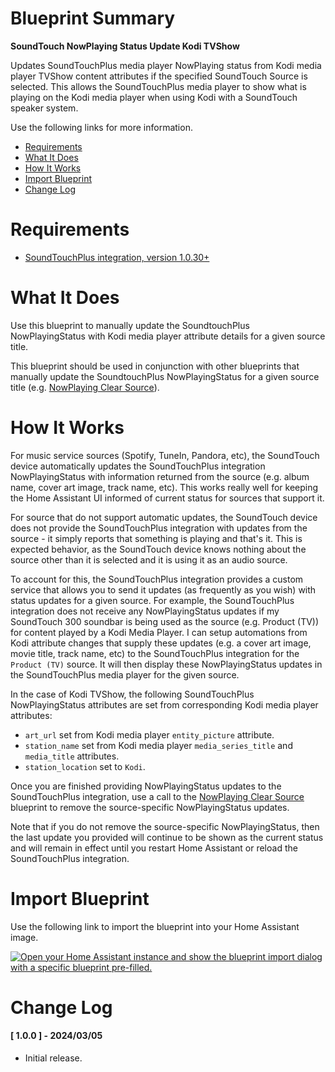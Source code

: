 # Blueprint Summary

__SoundTouch NowPlaying Status Update Kodi TVShow__

Updates SoundTouchPlus media player NowPlaying status from Kodi media player TVShow content attributes if the specified SoundTouch Source is selected.  This allows the SoundTouchPlus media player to show what is playing on the Kodi media player when using Kodi with a SoundTouch speaker system.

Use the following links for more information.
* [Requirements](#requirements)
* [What It Does](#what-does-it-do)
* [How It Works](#how-it-works)
* [Import Blueprint](#import-blueprint)
* [Change Log](#change-log)


# Requirements
* [SoundTouchPlus integration, version 1.0.30+](https://github.com/thlucas1/homeassistantcomponent_soundtouchplus/wiki)


# What It Does

Use this blueprint to manually update the SoundtouchPlus NowPlayingStatus with Kodi media player attribute details for a given source title.  

This blueprint should be used in conjunction with other blueprints that manually update the SoundtouchPlus NowPlayingStatus for a given source title (e.g. [NowPlaying Clear Source](./nowplaying_clear_source.md)). 


# How It Works

For music service sources (Spotify, TuneIn, Pandora, etc), the SoundTouch device automatically updates the SoundTouchPlus integration NowPlayingStatus with information returned from the source (e.g. album name, cover art image, track name, etc).  This works really well for keeping the Home Assistant UI informed of current status for sources that support it.

For source that do not support automatic updates, the SoundTouch device does not provide the SoundTouchPlus integration with updates from the source - it simply reports that something is playing and that's it.  This is expected behavior, as the SoundTouch device knows nothing about the source other than it is selected and it is using it as an audio source.

To account for this, the SoundTouchPlus integration provides a custom service that allows you to send it updates (as frequently as you wish) with status updates for a given source.  For example, the SoundTouchPlus integration does not receive any NowPlayingStatus updates if my SoundTouch 300 soundbar is being used as the source (e.g. Product (TV)) for content played by a Kodi Media Player.  I can setup automations from Kodi attribute changes that supply these updates (e.g. a cover art image, movie title, track name, etc) to the SoundTouchPlus integration for the `Product (TV)` source.  It will then display these NowPlayingStatus updates in the SoundTouchPlus media player for the given source.

In the case of Kodi TVShow, the following SoundTouchPlus NowPlayingStatus attributes are set from corresponding Kodi media player attributes:
- `art_url` set from Kodi media player `entity_picture` attribute.
- `station_name` set from Kodi media player `media_series_title` and `media_title` attributes.
- `station_location` set to `Kodi`.

Once you are finished providing NowPlayingStatus updates to the SoundTouchPlus integration, use a call to the [NowPlaying Clear Source](./nowplaying_clear_source.md) blueprint to remove the source-specific NowPlayingStatus updates.  

Note that if you do not remove the source-specific NowPlayingStatus, then the last update you provided will continue to be shown as the current status and will remain in effect until you restart Home Assistant or reload the SoundTouchPlus integration.


# Import Blueprint

Use the following link to import the blueprint into your Home Assistant image.

<a href="https://my.home-assistant.io/redirect/blueprint_import/?blueprint_url=https%3A%2F%2Fgithub.com%2Fthlucas1%2Fhomeassistant_blueprints%2Fblob%2Fmaster%2Fsoundtouchplus%2Fnowplaying_update_kodi_tvshow.yaml"><img src="https://my.home-assistant.io/badges/blueprint_import.svg" alt="Open your Home Assistant instance and show the blueprint import dialog with a specific blueprint pre-filled." width="" height="" loading="lazy"></a>


# Change Log

#### [ 1.0.0 ] - 2024/03/05

  * Initial release.
